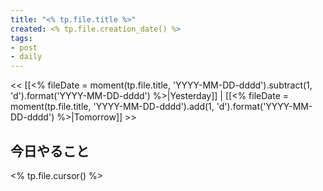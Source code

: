 ```yaml
---
title: "<% tp.file.title %>"
created: <% tp.file.creation_date() %>
tags:
- post
- daily
---
```


<< [[<% fileDate = moment(tp.file.title, 'YYYY-MM-DD-dddd').subtract(1, 'd').format('YYYY-MM-DD-dddd') %>|Yesterday]] | [[<% fileDate = moment(tp.file.title, 'YYYY-MM-DD-dddd').add(1, 'd').format('YYYY-MM-DD-dddd') %>|Tomorrow]] >>

## 今日やること

<% tp.file.cursor() %>